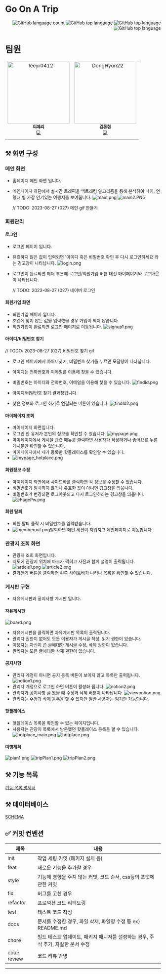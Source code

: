 # Go On A Trip

<div align="right">

![GitHub language count](https://img.shields.io/github/languages/count/SSAFY9-GOAT/Go_On_A_Trip-server)
![GitHub top language](https://img.shields.io/github/languages/top/SSAFY9-GOAT/Go_On_A_Trip-server)
![GitHub top language](https://img.shields.io/github/commit-activity/w/SSAFY9-GOAT/Go_On_A_Trip-server)
![GitHub top language](https://img.shields.io/github/last-commit/SSAFY9-GOAT/Go_On_A_Trip-server)

</div>

# 팀원

<table align="center">
    <tr align="center">
        <td style="min-width: 150px;"><a href="https://github.com/leeyr0412">
            <img src="https://avatars.githubusercontent.com/u/64480162?v=4?s=100" width="200px;" alt="leeyr0412"/><br />
            <sub><b>이예리</b></sub></a>  
            <br />💻
        </td>
        <td style="min-width: 150px;"><a href="https://github.com/DongHyun22">
            <img src="https://avatars.githubusercontent.com/u/79788971?v=4?s=100" width="200px;" alt="DongHyun22"/><br />
            <sub><b>김동현</b></sub></a>
            <br />💻
        </td>
    </tr>
</table>

## ⚒️ 화면 구성

### 메인 화면

- 홈페이지 메인 화면 입니다.
- 메인페이지 하단에서 실시간 트래픽을 백트래킹 알고리즘을 통해 분석하여 나이, 연령대 별 가장 인기있는 여행지를 보여줍니다.
  ![main.png](display%2Fmain.png)
  ![main2.PNG](display%2Fmain2.PNG)

  // TODO: 2023-08-27 (027) 메인 gif 만들기

### 회원관리

#### 로그인

- 로그인 페이지 입니다.
- 유효하지 않은 값이 입력되면 '아이디 혹은 비밀번호 확인 후 다시 로그인하세요'라는 경고창이 나타납니다.
  ![login.png](display%2Flogin.png)
- 로그인이 완료되면 헤더 부분에 로그인/회원가입 버튼 대신 마이페이지와 로그아웃이 나타납니다.

  // TODO: 2023-08-27 (027) 네이버 로그인

#### 회원가입 화면

- 회원가입 페이지 입니다.
- 조건에 맞지 않는 값을 입력했을 경우 가입이 되지 않습니다.
- 회원가입이 완료되면 로그인 페이지로 이동됩니다.
  ![signup1.png](display%2Fsignup1.png)

#### 아이디/비밀번호 찾기

// TODO: 2023-08-27 (027) 비밀번호 찾기 gif

- 로그인 페이지에서 아이디찾기, 비밀번호 찾기를 누르면 모달창이 나타납니다.
- 아이디는 전화번호와 이메일를 이용해 찾을 수 있습니다.
- 비밀번호는 아이디와 전화번호, 이메일을 이용해 찾을 수 있습니다.
  ![findId.png](display%2FfindId.png)

- 아이디/비밀번호 찾기 결과창입니다.
- 찾은 정보와 로그인 하기로 연결되는 버튼이 있습니다.
  ![findId2.png](display%2FfindId2.png)

#### 마이페이지 조회

- 마이페이지 화면입니다.
- 로그인 한 유저가 본인의 정보를 확인할 수 있습니다.
  ![mypage.png](display%2Fmypage.png)
- 마이페이지에서 게시물 관련 메뉴를 클릭하면 사용자가 작성하거나 좋아요를 누른 게시물만 확인할 수 있습니다.
- 마이페이지에서 내가 등록한 핫플레이스를 확인할 수 있습니다.
- ![mypage_hotplace.png](display%2Fmypage_hotplace.png)

#### 회원정보 수정

- 마이페이지 화면에서 사이드바를 클릭하면 각 정보를 수정할 수 있습니다.
- 비밀번호가 일치하지 않거나 유효한 값이 아니면 경고창을 띄웁니다.
- 비밀번호가 변경되면 로그아웃되고 다시 로그인하라는 경고창을 띄웁니다.
  ![chagePw.png](display%2FchagePw.png)

#### 회원 탈퇴

- 회원 탈퇴 클릭 시 비밀번호를 입력받습니다.
- ![memberout.png](display%2Fmemberout.png)탈퇴하면 메인 세션이 지워지고 메인페이지로 이동합니다.

### 관광지 조회 화면

- 관광지 조회 화면입니다.
- 지도에 관광지 위치에 마크가 찍히고 사진과 함께 설명이 출력됩니다.
  ![article1.png](display%2Farticle1.png)
  ![article2.png](display%2Farticle2.png)
- 결과얻기 버튼을 클릭하면 왼쪽 사이트바가 나타나 목록을 확인할 수 있습니다.

### 게시판 구현

- 자유게시판과 공지사항 게시판 입니다.

#### 자유게시판

  ![board.png](display%2Fboard.png)
- 자유게시판을 클릭하면 자유게시판 목록이 출력됩니다.
- 관리자 권한이 없어도 모든 이용자가 게시글 작성, 읽기 권한이 있습니다.
- 이용자는 자신이 쓴 글에대한 게시글 수정, 삭제 권한이 있습니다.
- 관리자는 모든 글에대한 삭제 권한이 있습니다.

#### 공지사항

- 관리자 계정이 아니면 공지 등록 버튼이 보이지 않고 목록만 출력됩니다.
  ![notion1.png](display%2Fnotion1.png)
- 관리자 계정으로 로그인 하면 버튼이 활성화 됩니다.
  ![notion2.png](display%2Fnotion2.png)
- 관리자가 공지사항 글 봤을 때 수정과 삭제 버튼이 나타납니다.
  ![viewnotion.png](display%2Fviewnotion.png)
- 관리자는 수정과 삭제 등록을 할 수 있지만 일반 사용자는 읽기만 가능합니다.

#### 핫플레이스

- 핫플레이스 목록을 확인할 수 있는 페이지입니다.
- 사용자는 관광지 목록에서 방문했던 핫플레이스 등록을 할 수 있습니다.
  ![hotplace_main.png](display%2Fhotplace_main.png)
  ![hotplace.png](display%2Fhotplace.png)

#### 여행계획

![plan1.png](display%2Fplan1.png)
![tripPlan1.png](display%2FtripPlan1.png)
![tripPlan2.png](display%2FtripPlan2.png)

## ⚒️ 기능 목록

[기능 목록 명세서](docs%2FREADME.md)

## ⚒️ 데이터베이스

[SCHEMA](docs%2Fsql%2Fschema.sql)

[//]: # "[ERD](https://www.erdcloud.com/d/rjTmz95cMnPXerZpW)"
[//]: # "![EnjoyTrip.png](display%2FEnjoyTrip.png)"

## ✅ 커밋 컨벤션

| 제목        | 내용                                                                             |
| ----------- | -------------------------------------------------------------------------------- |
| init        | 작업 세팅 커밋 (패키지 설치 등)                                                  |
| feat        | 새로운 기능을 추가할 경우                                                        |
| style       | 기능에 영향을 주지 않는 커밋, 코드 순서, css등의 포맷에 관한 커밋                |
| fix         | 버그를 고친 경우                                                                 |
| refactor    | 프로덕션 코드 리팩토링                                                           |
| test        | 테스트 코드 작성                                                                 |
| docs        | 문서를 수정한 경우, 파일 삭제, 파일명 수정 등 ex) README.md                      |
| chore       | 빌드 테스트 업데이트, 패키지 매니저를 설정하는 경우, 주석 추가, 자잘한 문서 수정 |
| code review | 코드 리뷰 반영                                                                   |

---

[//]: #
[//]: # "## 📁 폴더 구조"
